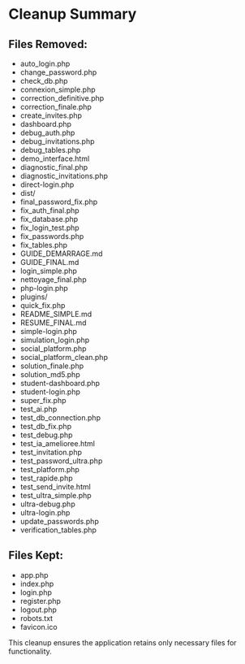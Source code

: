 # Cleanup Summary

## Files Removed:
- auto_login.php
- change_password.php
- check_db.php
- connexion_simple.php
- correction_definitive.php
- correction_finale.php
- create_invites.php
- dashboard.php
- debug_auth.php
- debug_invitations.php
- debug_tables.php
- demo_interface.html
- diagnostic_final.php
- diagnostic_invitations.php
- direct-login.php
- dist/
- final_password_fix.php
- fix_auth_final.php
- fix_database.php
- fix_login_test.php
- fix_passwords.php
- fix_tables.php
- GUIDE_DEMARRAGE.md
- GUIDE_FINAL.md
- login_simple.php
- nettoyage_final.php
- php-login.php
- plugins/
- quick_fix.php
- README_SIMPLE.md
- RESUME_FINAL.md
- simple-login.php
- simulation_login.php
- social_platform.php
- social_platform_clean.php
- solution_finale.php
- solution_md5.php
- student-dashboard.php
- student-login.php
- super_fix.php
- test_ai.php
- test_db_connection.php
- test_db_fix.php
- test_debug.php
- test_ia_amelioree.html
- test_invitation.php
- test_password_ultra.php
- test_platform.php
- test_rapide.php
- test_send_invite.html
- test_ultra_simple.php
- ultra-debug.php
- ultra-login.php
- update_passwords.php
- verification_tables.php

## Files Kept:
- app.php
- index.php
- login.php
- register.php
- logout.php
- robots.txt
- favicon.ico

This cleanup ensures the application retains only necessary files for functionality.

